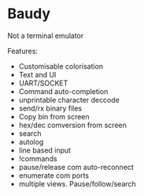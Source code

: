# Baudy
Not a terminal emulator

Features:
- Customisable colorisation
- Text and UI
- UART/SOCKET 
- Command auto-completion
- unprintable character deccode
- send/rx binary files
- Copy bin from screen
- hex/dec comversion from screen
- search
- autolog
- line based input
- !commands
- pause/release com auto-reconnect
- enumerate com ports
- multiple views.  Pause/follow/search

